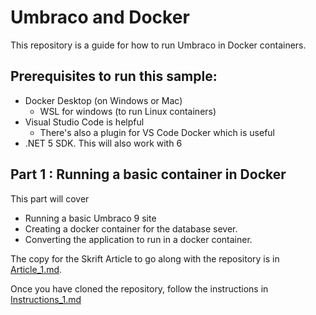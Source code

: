 # Umbraco and Docker

This repository is a guide for how to run Umbraco in Docker containers.

## Prerequisites to run this sample:

- Docker Desktop (on Windows or Mac)
    - WSL for windows (to run Linux containers)
- Visual Studio Code is helpful
    - There's also a plugin for VS Code Docker which is useful
- .NET 5 SDK. This will also work with 6

## Part 1 : Running a basic container in Docker

This part will cover

- Running a basic Umbraco 9 site
- Creating a docker container for the database sever.
- Converting the application to run in a docker container.

The copy for the Skrift Article to go along with the repository is in [Article_1.md](Article_1.md).

Once you have cloned the repository, follow the instructions in [Instructions_1.md](Instructions_1.md)

